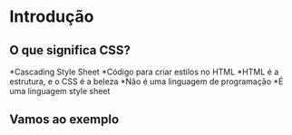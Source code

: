 # Introdução

## O que significa CSS?

*Cascading Style Sheet
*Código para criar estilos no HTML
*HTML é a estrutura, e o CSS é a beleza
*Não é uma linguagem de programação
*É uma linguagem style sheet

## Vamos ao exemplo